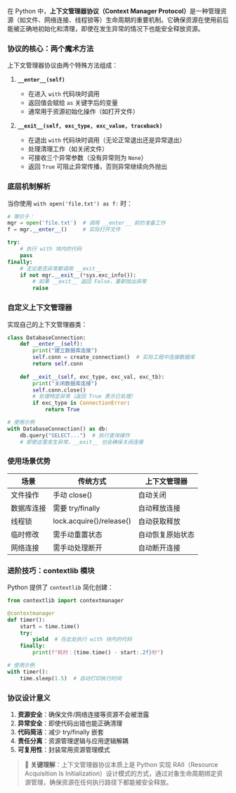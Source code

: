 在 Python 中，​**上下文管理器协议（Context Manager Protocol）​**​ 是一种管理资源（如文件、网络连接、线程锁等）生命周期的重要机制。它确保资源在使用前后能被正确地初始化和清理，即使在发生异常的情况下也能安全释放资源。

### 协议的核心：两个魔术方法

上下文管理器协议由两个特殊方法组成：

1. ​**`__enter__(self)`**​
    
    - 在进入 `with` 代码块时调用
    - 返回值会赋给 `as` 关键字后的变量
    - 通常用于资源初始化操作（如打开文件）
2. ​**`__exit__(self, exc_type, exc_value, traceback)`**​
    
    - 在退出 `with` 代码块时调用（无论正常退出还是异常退出）
    - 处理清理工作（如关闭文件）
    - 可接收三个异常参数（没有异常则为 `None`）
    - 返回 `True` 可阻止异常传播，否则异常继续向外抛出

### 底层机制解析

当你使用 `with open('file.txt') as f:` 时：

```python
# 等价于：
mgr = open('file.txt')  # 调用 __enter__ 前的准备工作
f = mgr.__enter__()     # 实际打开文件

try:
    # 执行 with 块内的代码
    pass
finally:
    # 无论是否异常都调用 __exit__
    if not mgr.__exit__(*sys.exc_info()):
        # 如果 __exit__ 返回 False，重新抛出异常
        raise
```

### 自定义上下文管理器

实现自己的上下文管理器类：

```python
class DatabaseConnection:
    def __enter__(self):
        print("建立数据库连接")
        self.conn = create_connection()  # 实际工程中连接数据库
        return self.conn
    
    def __exit__(self, exc_type, exc_val, exc_tb):
        print("关闭数据库连接")
        self.conn.close()
        # 处理特定异常（返回 True 表示已处理）
        if exc_type is ConnectionError:
            return True

# 使用示例
with DatabaseConnection() as db:
    db.query("SELECT...")  # 执行查询操作
    # 即使这里发生异常，__exit__ 也会确保关闭连接
```

### 使用场景优势

|场景|传统方式|上下文管理器|
|---|---|---|
|文件操作|手动 close()|自动关闭|
|数据库连接|需要 try/finally|自动释放连接|
|线程锁|lock.acquire()/release()|自动获取释放|
|临时修改|需手动重置状态|自动恢复原始状态|
|网络连接|需手动处理断开|自动断开连接|

### 进阶技巧：contextlib 模块

Python 提供了 `contextlib` 简化创建：

```python
from contextlib import contextmanager

@contextmanager
def timer():
    start = time.time()
    try:
        yield  # 在此处执行 with 块内的代码
    finally:
        print(f"耗时：{time.time() - start:.2f}秒")

# 使用示例
with timer():
    time.sleep(1.5)  # 自动打印执行时间
```

### 协议设计意义

1. ​**资源安全**​：确保文件/网络连接等资源不会被泄露
2. ​**异常安全**​：即使代码出错也能正确清理
3. ​**代码简洁**​：减少 try/finally 嵌套
4. ​**责任分离**​：资源管理逻辑与应用逻辑解耦
5. ​**可复用性**​：封装常用资源管理模式

> 📌 ​**关键理解**​：上下文管理器协议本质上是 Python 实现 RAII（Resource Acquisition Is Initialization）设计模式的方式，通过对象生命周期绑定资源管理，确保资源在任何执行路径下都能被安全释放。